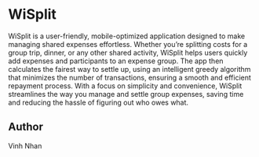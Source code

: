 # WiSplit

WiSplit is a user-friendly, mobile-optimized application designed to make managing shared expenses effortless. Whether you’re splitting costs for a group trip, dinner, or any other shared activity, WiSplit helps users quickly add expenses and participants to an expense group. The app then calculates the fairest way to settle up, using an intelligent greedy algorithm that minimizes the number of transactions, ensuring a smooth and efficient repayment process. With a focus on simplicity and convenience, WiSplit streamlines the way you manage and settle group expenses, saving time and reducing the hassle of figuring out who owes what.

## Author

Vinh Nhan
